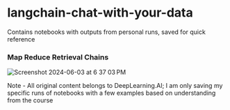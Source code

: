 # langchain-chat-with-your-data
Contains notebooks with outputs from personal runs, saved for quick reference

### Map Reduce Retrieval Chains
![Screenshot 2024-06-03 at 6 37 03 PM](https://github.com/unnitin/langchain-chat-with-your-data/assets/14156349/a70e9e2f-f2cf-4c43-bb44-93f14ebcee95)



Note - All original content belongs to DeepLearning.AI; I am only saving my specific runs of notebooks with a few examples based on understanding from the course

